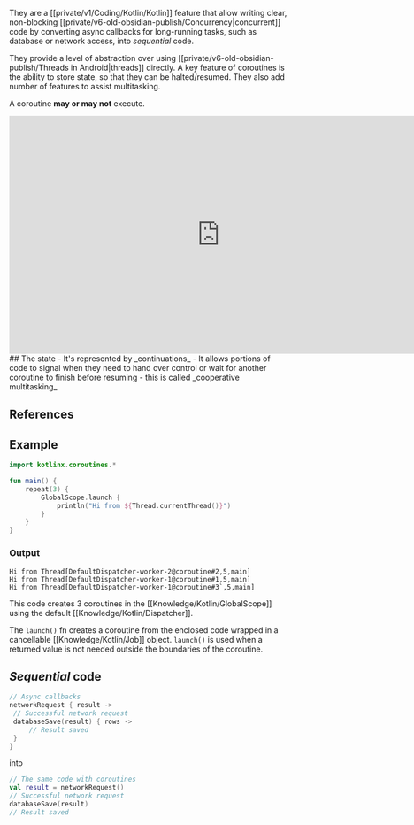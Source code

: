 They are a [[private/v1/Coding/Kotlin/Kotlin]] feature that allow writing clear, non-blocking [[private/v6-old-obsidian-publish/Concurrency|concurrent]] code by converting async callbacks for long-running tasks, such as database or network access, into _sequential_ code.

They provide a level of abstraction over using [[private/v6-old-obsidian-publish/Threads in Android|threads]] directly. A key feature of coroutines is the ability to store state, so that they can be halted/resumed. They also add number of features to assist multitasking.

A coroutine **may or may not** execute.

<iframe width="759" height="430" src="https://www.youtube.com/embed/ne6CD1ZhAI0" title="YouTube video player" frameborder="0" allow="accelerometer; autoplay; clipboard-write; encrypted-media; gyroscope; picture-in-picture" allowfullscreen></iframe>
## The state
- It's represented by _continuations_
- It allows portions of code to signal when they need to hand over control or wait for another coroutine to finish before resuming
	- this is called _cooperative multitasking_

## References

## Example

```kt
import kotlinx.coroutines.*

fun main() {
	repeat(3) {
		GlobalScope.launch {
			println("Hi from ${Thread.currentThread()}")
		}
	}
}
```

### Output

```
Hi from Thread[DefaultDispatcher-worker-2@coroutine#2,5,main]
Hi from Thread[DefaultDispatcher-worker-1@coroutine#1,5,main]
Hi from Thread[DefaultDispatcher-worker-1@coroutine#3`,5,main]
```

This code creates 3 coroutines in the [[Knowledge/Kotlin/GlobalScope]] using the default [[Knowledge/Kotlin/Dispatcher]].

The `launch()` fn creates a coroutine from the enclosed code wrapped in a cancellable [[Knowledge/Kotlin/Job]] object. `launch()` is used when a returned value is not needed outside the boundaries of the coroutine.

## _Sequential_ code

```kotlin
// Async callbacks
networkRequest { result ->
 // Successful network request
 databaseSave(result) { rows ->
	 // Result saved
 }
}
```

into

```kotlin
// The same code with coroutines
val result = networkRequest()
// Successful network request
databaseSave(result)
// Result saved
```

